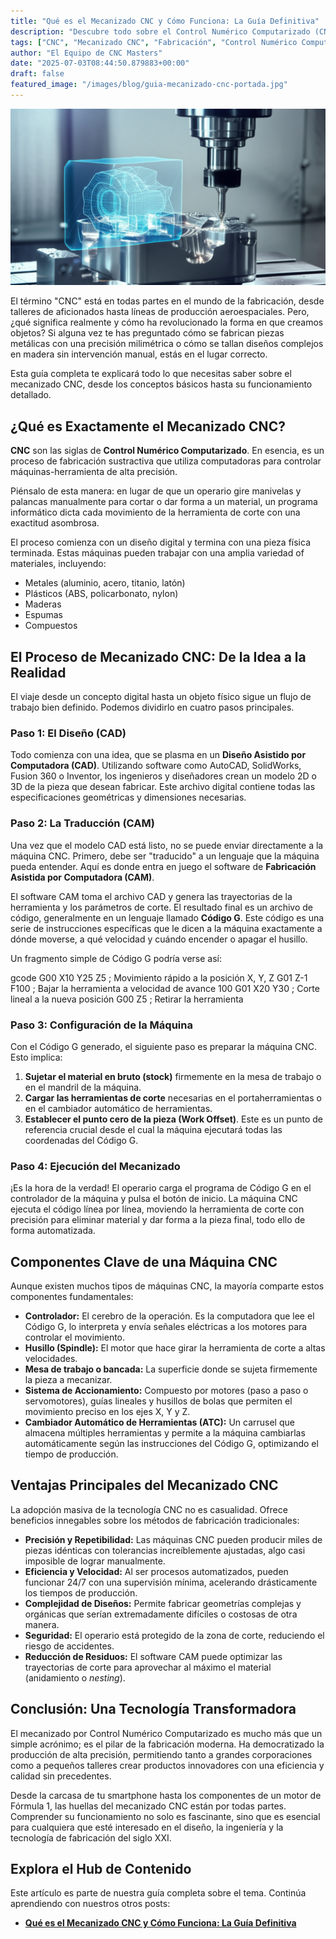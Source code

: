 ```yaml
---
title: "Qué es el Mecanizado CNC y Cómo Funciona: La Guía Definitiva"
description: "Descubre todo sobre el Control Numérico Computarizado (CNC). Aprende qué es, cómo funciona el proceso desde el diseño CAD hasta la pieza final, sus componentes y sus aplicaciones en la industria moderna."
tags: ["CNC", "Mecanizado CNC", "Fabricación", "Control Numérico Computarizado", "Tecnología CNC", "Guía para Principiantes"]
author: "El Equipo de CNC Masters"
date: "2025-07-03T08:44:50.879883+00:00"
draft: false
featured_image: "/images/blog/guia-mecanizado-cnc-portada.jpg"
---
```


![Qué es el Mecanizado CNC y Cómo Funciona: La Guía Definitiva](featured.png)


El término "CNC" está en todas partes en el mundo de la fabricación, desde talleres de aficionados hasta líneas de producción aeroespaciales. Pero, ¿qué significa realmente y cómo ha revolucionado la forma en que creamos objetos? Si alguna vez te has preguntado cómo se fabrican piezas metálicas con una precisión milimétrica o cómo se tallan diseños complejos en madera sin intervención manual, estás en el lugar correcto.

Esta guía completa te explicará todo lo que necesitas saber sobre el mecanizado CNC, desde los conceptos básicos hasta su funcionamiento detallado.

## ¿Qué es Exactamente el Mecanizado CNC?

**CNC** son las siglas de **Control Numérico Computarizado**. En esencia, es un proceso de fabricación sustractiva que utiliza computadoras para controlar máquinas-herramienta de alta precisión.

Piénsalo de esta manera: en lugar de que un operario gire manivelas y palancas manualmente para cortar o dar forma a un material, un programa informático dicta cada movimiento de la herramienta de corte con una exactitud asombrosa.

El proceso comienza con un diseño digital y termina con una pieza física terminada. Estas máquinas pueden trabajar con una amplia variedad of materiales, incluyendo:

*   Metales (aluminio, acero, titanio, latón)
*   Plásticos (ABS, policarbonato, nylon)
*   Maderas
*   Espumas
*   Compuestos

## El Proceso de Mecanizado CNC: De la Idea a la Realidad

El viaje desde un concepto digital hasta un objeto físico sigue un flujo de trabajo bien definido. Podemos dividirlo en cuatro pasos principales.

### Paso 1: El Diseño (CAD)

Todo comienza con una idea, que se plasma en un **Diseño Asistido por Computadora (CAD)**. Utilizando software como AutoCAD, SolidWorks, Fusion 360 o Inventor, los ingenieros y diseñadores crean un modelo 2D o 3D de la pieza que desean fabricar. Este archivo digital contiene todas las especificaciones geométricas y dimensiones necesarias.

### Paso 2: La Traducción (CAM)

Una vez que el modelo CAD está listo, no se puede enviar directamente a la máquina CNC. Primero, debe ser "traducido" a un lenguaje que la máquina pueda entender. Aquí es donde entra en juego el software de **Fabricación Asistida por Computadora (CAM)**.

El software CAM toma el archivo CAD y genera las trayectorias de la herramienta y los parámetros de corte. El resultado final es un archivo de código, generalmente en un lenguaje llamado **Código G**. Este código es una serie de instrucciones específicas que le dicen a la máquina exactamente a dónde moverse, a qué velocidad y cuándo encender o apagar el husillo.

Un fragmento simple de Código G podría verse así:

gcode
G00 X10 Y25 Z5 ; Movimiento rápido a la posición X, Y, Z
G01 Z-1 F100 ; Bajar la herramienta a velocidad de avance 100
G01 X20 Y30 ; Corte lineal a la nueva posición
G00 Z5       ; Retirar la herramienta


### Paso 3: Configuración de la Máquina

Con el Código G generado, el siguiente paso es preparar la máquina CNC. Esto implica:

1.  **Sujetar el material en bruto (stock)** firmemente en la mesa de trabajo o en el mandril de la máquina.
2.  **Cargar las herramientas de corte** necesarias en el portaherramientas o en el cambiador automático de herramientas.
3.  **Establecer el punto cero de la pieza (Work Offset)**. Este es un punto de referencia crucial desde el cual la máquina ejecutará todas las coordenadas del Código G.

### Paso 4: Ejecución del Mecanizado

¡Es la hora de la verdad! El operario carga el programa de Código G en el controlador de la máquina y pulsa el botón de inicio. La máquina CNC ejecuta el código línea por línea, moviendo la herramienta de corte con precisión para eliminar material y dar forma a la pieza final, todo ello de forma automatizada.

## Componentes Clave de una Máquina CNC

Aunque existen muchos tipos de máquinas CNC, la mayoría comparte estos componentes fundamentales:

*   **Controlador:** El cerebro de la operación. Es la computadora que lee el Código G, lo interpreta y envía señales eléctricas a los motores para controlar el movimiento.
*   **Husillo (Spindle):** El motor que hace girar la herramienta de corte a altas velocidades.
*   **Mesa de trabajo o bancada:** La superficie donde se sujeta firmemente la pieza a mecanizar.
*   **Sistema de Accionamiento:** Compuesto por motores (paso a paso o servomotores), guías lineales y husillos de bolas que permiten el movimiento preciso en los ejes X, Y y Z.
*   **Cambiador Automático de Herramientas (ATC):** Un carrusel que almacena múltiples herramientas y permite a la máquina cambiarlas automáticamente según las instrucciones del Código G, optimizando el tiempo de producción.

## Ventajas Principales del Mecanizado CNC

La adopción masiva de la tecnología CNC no es casualidad. Ofrece beneficios innegables sobre los métodos de fabricación tradicionales:

*   **Precisión y Repetibilidad:** Las máquinas CNC pueden producir miles de piezas idénticas con tolerancias increíblemente ajustadas, algo casi imposible de lograr manualmente.
*   **Eficiencia y Velocidad:** Al ser procesos automatizados, pueden funcionar 24/7 con una supervisión mínima, acelerando drásticamente los tiempos de producción.
*   **Complejidad de Diseños:** Permite fabricar geometrías complejas y orgánicas que serían extremadamente difíciles o costosas de otra manera.
*   **Seguridad:** El operario está protegido de la zona de corte, reduciendo el riesgo de accidentes.
*   **Reducción de Residuos:** El software CAM puede optimizar las trayectorias de corte para aprovechar al máximo el material (anidamiento o *nesting*).

## Conclusión: Una Tecnología Transformadora

El mecanizado por Control Numérico Computarizado es mucho más que un simple acrónimo; es el pilar de la fabricación moderna. Ha democratizado la producción de alta precisión, permitiendo tanto a grandes corporaciones como a pequeños talleres crear productos innovadores con una eficiencia y calidad sin precedentes.

Desde la carcasa de tu smartphone hasta los componentes de un motor de Fórmula 1, las huellas del mecanizado CNC están por todas partes. Comprender su funcionamiento no solo es fascinante, sino que es esencial para cualquiera que esté interesado en el diseño, la ingeniería y la tecnología de fabricación del siglo XXI.

## Explora el Hub de Contenido

Este artículo es parte de nuestra guía completa sobre el tema. Continúa aprendiendo con nuestros otros posts:

- **[Qué es el Mecanizado CNC y Cómo Funciona: La Guía Definitiva](../guia-de-materiales-cnc-para-empezar/)**
